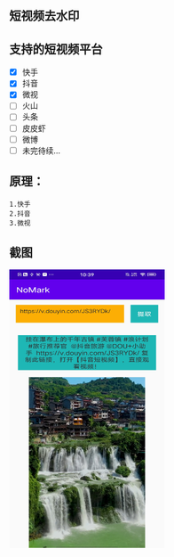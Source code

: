 ## 短视频去水印

## 支持的短视频平台

- [x] 快手
- [x] 抖音
- [x] 微视
- [ ] 火山
- [ ] 头条
- [ ] 皮皮虾
- [ ] 微博
- [ ] 未完待续...

## 原理：

    1.快手
    2.抖音
    3.微视

   




## 截图


 <img src='./img/img.jpg' width=280  height = 500>